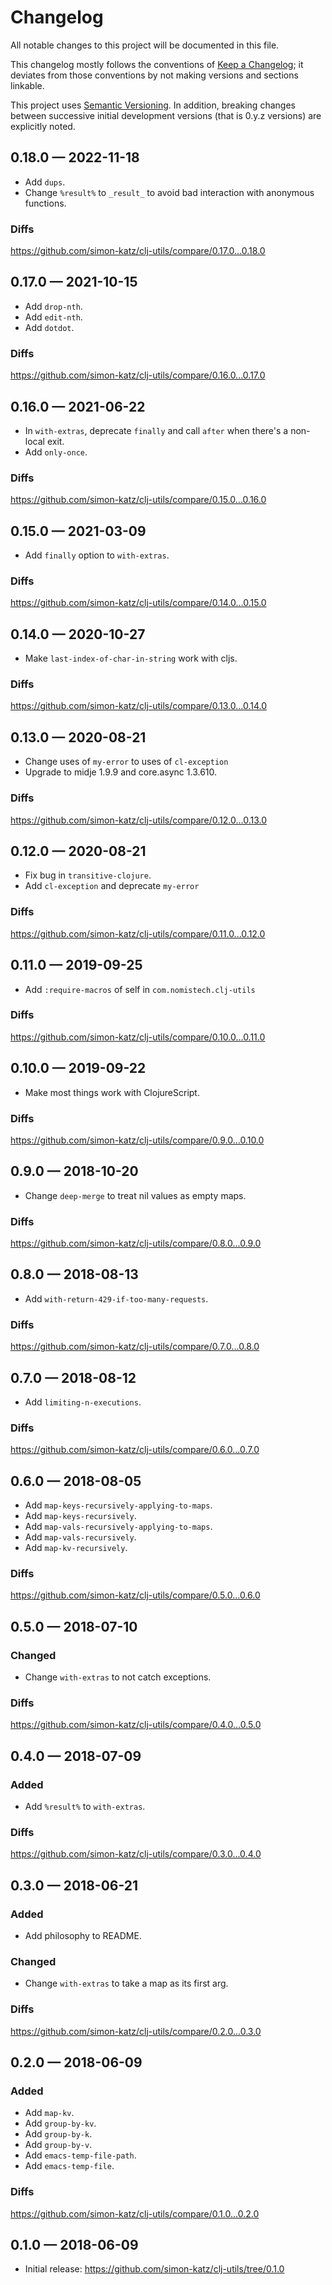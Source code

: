 # Changelog

All notable changes to this project will be documented in this file.

This changelog mostly follows the conventions of
[Keep a Changelog](http://keepachangelog.com/en/1.0.0/); it deviates from those
conventions by not making versions and sections linkable.

This project uses [Semantic Versioning](http://semver.org/spec/v2.0.0.html).
In addition, breaking changes between successive
initial development versions (that is 0.y.z versions)
are explicitly noted.

## 0.18.0 — 2022-11-18

- Add `dups`.
- Change `%result%` to `_result_` to avoid bad interaction with
  anonymous functions.

### Diffs

https://github.com/simon-katz/clj-utils/compare/0.17.0...0.18.0


## 0.17.0 — 2021-10-15

- Add `drop-nth`.
- Add `edit-nth`.
- Add `dotdot`.

### Diffs

https://github.com/simon-katz/clj-utils/compare/0.16.0...0.17.0


## 0.16.0 — 2021-06-22

- In `with-extras`, deprecate `finally` and call `after` when there's a
  non-local exit.
- Add `only-once`.

### Diffs

https://github.com/simon-katz/clj-utils/compare/0.15.0...0.16.0


## 0.15.0 — 2021-03-09

- Add `finally` option to `with-extras`.

### Diffs

https://github.com/simon-katz/clj-utils/compare/0.14.0...0.15.0


## 0.14.0 — 2020-10-27

- Make `last-index-of-char-in-string` work with cljs.

### Diffs

https://github.com/simon-katz/clj-utils/compare/0.13.0...0.14.0


## 0.13.0 — 2020-08-21

- Change uses of `my-error` to uses of `cl-exception`
- Upgrade to midje 1.9.9 and core.async 1.3.610.

### Diffs

https://github.com/simon-katz/clj-utils/compare/0.12.0...0.13.0


## 0.12.0 — 2020-08-21

- Fix bug in `transitive-clojure`.
- Add `cl-exception` and deprecate `my-error`

### Diffs

https://github.com/simon-katz/clj-utils/compare/0.11.0...0.12.0


## 0.11.0 — 2019-09-25

- Add `:require-macros` of self in `com.nomistech.clj-utils`

### Diffs

https://github.com/simon-katz/clj-utils/compare/0.10.0...0.11.0


## 0.10.0 — 2019-09-22

- Make most things work with ClojureScript.

### Diffs

https://github.com/simon-katz/clj-utils/compare/0.9.0...0.10.0


## 0.9.0 — 2018-10-20

- Change `deep-merge` to treat nil values as empty maps.

### Diffs

https://github.com/simon-katz/clj-utils/compare/0.8.0...0.9.0


## 0.8.0 — 2018-08-13

- Add `with-return-429-if-too-many-requests`.

### Diffs

https://github.com/simon-katz/clj-utils/compare/0.7.0...0.8.0


## 0.7.0 — 2018-08-12

- Add `limiting-n-executions`.

### Diffs

https://github.com/simon-katz/clj-utils/compare/0.6.0...0.7.0



## 0.6.0 — 2018-08-05

- Add `map-keys-recursively-applying-to-maps`.
- Add `map-keys-recursively`.
- Add `map-vals-recursively-applying-to-maps`.
- Add `map-vals-recursively`.
- Add `map-kv-recursively`.


### Diffs

https://github.com/simon-katz/clj-utils/compare/0.5.0...0.6.0



## 0.5.0 — 2018-07-10

### Changed

- Change `with-extras` to not catch exceptions.


### Diffs

https://github.com/simon-katz/clj-utils/compare/0.4.0...0.5.0


## 0.4.0 — 2018-07-09

### Added

- Add `%result%` to `with-extras`.

### Diffs

https://github.com/simon-katz/clj-utils/compare/0.3.0...0.4.0


## 0.3.0 — 2018-06-21

### Added

- Add philosophy to README.

### Changed

- Change `with-extras` to take a map as its first arg.


### Diffs

https://github.com/simon-katz/clj-utils/compare/0.2.0...0.3.0


## 0.2.0 — 2018-06-09

### Added

- Add `map-kv`.
- Add `group-by-kv`.
- Add `group-by-k`.
- Add `group-by-v`.
- Add `emacs-temp-file-path`.
- Add `emacs-temp-file`.


### Diffs

https://github.com/simon-katz/clj-utils/compare/0.1.0...0.2.0


## 0.1.0 — 2018-06-09

- Initial release: https://github.com/simon-katz/clj-utils/tree/0.1.0
